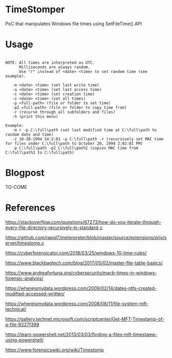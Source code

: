 # TimeStomper
PoC that manipulates Windows file times using SetFileTime() API

# Usage
```                 <TimeStomper Usage>

NOTE: All times are interpreted as UTC.
      Milliseconds are always random.
      Use "r" instead of <date> <time> to set random time (see example).

   -m <date> <time> (set last write time)
   -a <date> <time> (set last access time)
   -c <date> <time> (set creation time)
   -z <date> <time> (set all times)
   -p <full-path> (file or folder to set time)
   -p2 <full-path> (file or folder to copy time from)
   -r (recurse through all subfolders and files)
   -h (print this menu)

Example:
   -m r -p C:\full\path (set last modified time at C:\full\path to random date and time)
   -z 10-20-1994 14:2:01 -p C:\full\path -r (recursively set MAC time for files under C:\full\path to October 20, 1994 2:02:01 PM)
   -p C:\full\path -p2 C:\full\path2 (copies MAC time from C:\full\path2 to C:\full\path)
```

# Blogpost
TO-COME

# References
https://stackoverflow.com/questions/67273/how-do-you-iterate-through-every-file-directory-recursively-in-standard-c

https://github.com/rapid7/meterpreter/blob/master/source/extensions/priv/server/timestomp.c

https://cyberforensicator.com/2018/03/25/windows-10-time-rules/

https://www.blackbagtech.com/blog/2017/05/02/master-file-table-basics/

https://www.andreafortuna.org/cybersecurity/macb-times-in-windows-forensic-analysis/

https://whereismydata.wordpress.com/2009/02/14/dates-ntfs-created-modified-accessed-written/

https://whereismydata.wordpress.com/2008/08/11/file-system-mft-technical/

https://gallery.technet.microsoft.com/scriptcenter/Get-MFT-Timestamp-of-a-file-9227f399

https://learn-powershell.net/2013/03/03/finding-a-files-mft-timestamp-using-powershell/

https://www.forensicswiki.org/wiki/Timestomp

